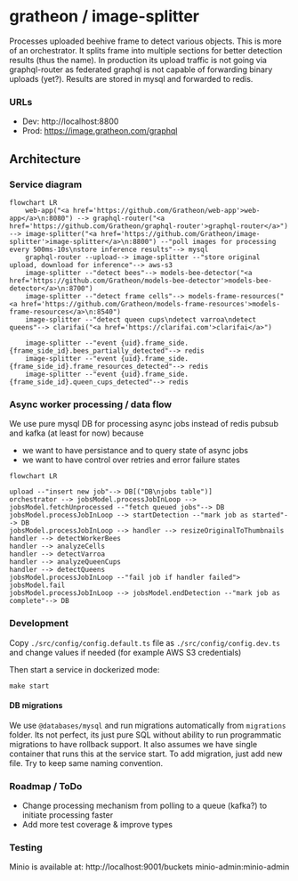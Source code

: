 # gratheon / image-splitter
Processes uploaded beehive frame to detect various objects.
This is more of an orchestrator.
It splits frame into multiple sections for better detection results (thus the name).
In production its upload traffic is not going via graphql-router as federated graphql is not capable of forwarding binary uploads (yet?). Results are stored in mysql and forwarded to redis.

### URLs
- Dev: http://localhost:8800
- Prod: https://image.gratheon.com/graphql


## Architecture

### Service diagram
```mermaid
flowchart LR
    web-app("<a href='https://github.com/Gratheon/web-app'>web-app</a>\n:8080") --> graphql-router("<a href='https://github.com/Gratheon/graphql-router'>graphql-router</a>") --> image-splitter("<a href='https://github.com/Gratheon/image-splitter'>image-splitter</a>\n:8800") --"poll images for processing every 500ms-10s\nstore inference results"--> mysql
    graphql-router --upload--> image-splitter --"store original upload, download for inference"--> aws-s3
	image-splitter --"detect bees"--> models-bee-detector("<a href='https://github.com/Gratheon/models-bee-detector'>models-bee-detector</a>\n:8700")
	image-splitter --"detect frame cells"--> models-frame-resources("<a href='https://github.com/Gratheon/models-frame-resources'>models-frame-resources</a>\n:8540")
	image-splitter --"detect queen cups\ndetect varroa\ndetect queens"--> clarifai("<a href='https://clarifai.com'>clarifai</a>")

	image-splitter --"event {uid}.frame_side.{frame_side_id}.bees_partially_detected"--> redis
    image-splitter --"event {uid}.frame_side.{frame_side_id}.frame_resources_detected"--> redis
    image-splitter --"event {uid}.frame_side.{frame_side_id}.queen_cups_detected"--> redis
```

### Async worker processing / data flow
We use pure mysql DB for processing async jobs instead of redis pubsub and kafka (at least for now) because
- we want to have persistance and to query state of async jobs
- we want to have control over retries and error failure states

```mermaid
flowchart LR

upload --"insert new job"--> DB[("DB\njobs table")]
orchestrator --> jobsModel.processJobInLoop --> jobsModel.fetchUnprocessed --"fetch queued jobs"--> DB
jobsModel.processJobInLoop --> startDetection --"mark job as started"--> DB
jobsModel.processJobInLoop --> handler --> resizeOriginalToThumbnails
handler --> detectWorkerBees
handler --> analyzeCells
handler --> detectVarroa
handler --> analyzeQueenCups
handler --> detectQueens
jobsModel.processJobInLoop --"fail job if handler failed"> jobsModel.fail
jobsModel.processJobInLoop --> jobsModel.endDetection --"mark job as complete"--> DB
```

### Development
Copy `./src/config/config.default.ts` file as `./src/config/config.dev.ts` and change values if needed (for example AWS S3 credentials)

Then start a service in dockerized mode:
```
make start
```

#### DB migrations
We use `@databases/mysql` and run migrations automatically from `migrations` folder.
Its not perfect, its just pure SQL without ability to run programmatic migrations to have rollback support.
It also assumes we have single container that runs this at the service start.
To add migration, just add new file. Try to keep same naming convention.


### Roadmap / ToDo
- Change processing mechanism from polling to a queue (kafka?) to initiate processing faster
- Add more test coverage & improve types

### Testing
Minio is available at:
http://localhost:9001/buckets
minio-admin:minio-admin
